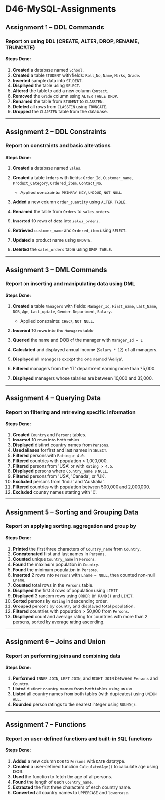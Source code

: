 # D46-MySQL-Assignments
## Assignment 1 – DDL Commands

### Report on using DDL (CREATE, ALTER, DROP, RENAME, TRUNCATE)

#### Steps Done:

1. **Created** a database named `School`.
2. **Created** a table `STUDENT` with fields: `Roll_No`, `Name`, `Marks`, `Grade`.
3. **Inserted** sample data into `STUDENT`.
4. **Displayed** the table using `SELECT`.
5. **Altered** the table to add a new column `Contact`.
6. **Removed** the `Grade` column using `ALTER TABLE DROP`.
7. **Renamed** the table from `STUDENT` to `CLASSTEN`.
8. **Deleted** all rows from `CLASSTEN` using `TRUNCATE`.
9. **Dropped** the `CLASSTEN` table from the database.

---

## Assignment 2 – DDL Constraints

### Report on constraints and basic alterations

#### Steps Done:

1. **Created** a database named `Sales`.
2. **Created** a table `Orders` with fields: `Order_Id`, `Customer_name`, `Product_Category`, `Ordered_item`, `Contact_No`.

   * Applied constraints: `PRIMARY KEY`, `UNIQUE`, `NOT NULL`.
3. **Added** a new column `order_quantity` using `ALTER TABLE`.
4. **Renamed** the table from `Orders` to `sales_orders`.
5. **Inserted** 10 rows of data into `sales_orders`.
6. **Retrieved** `customer_name` and `Ordered_item` using `SELECT`.
7. **Updated** a product name using `UPDATE`.
8. **Deleted** the `sales_orders` table using `DROP TABLE`.

---

## Assignment 3 – DML Commands

### Report on inserting and manipulating data using DML

#### Steps Done:

1. **Created** a table `Managers` with fields: `Manager_Id`, `First_name`, `Last_Name`, `DOB`, `Age`, `Last_update`, `Gender`, `Department`, `Salary`.

   * Applied constraints: `CHECK`, `NOT NULL`.
2. **Inserted** 10 rows into the `Managers` table.
3. **Queried** the name and DOB of the manager with `Manager_Id = 1`.
4. **Calculated** and displayed annual income (`Salary * 12`) of all managers.
5. **Displayed** all managers except the one named 'Aaliya'.
6. **Filtered** managers from the 'IT' department earning more than 25,000.
7. **Displayed** managers whose salaries are between 10,000 and 35,000.

---

## Assignment 4 – Querying Data

### Report on filtering and retrieving specific information

#### Steps Done:

1. **Created** `Country` and `Persons` tables.
2. **Inserted** 10 rows into both tables.
3. **Displayed** distinct country names from `Persons`.
4. **Used aliases** for first and last names in `SELECT`.
5. **Filtered** persons with `Rating > 4.0`.
6. **Filtered** countries with population > 1,000,000.
7. **Filtered** persons from 'USA' or with `Rating > 4.5`.
8. **Displayed** persons where `Country_name` is `NULL`.
9. **Filtered** persons from 'USA', 'Canada', or 'UK'.
10. **Excluded** persons from 'India' and 'Australia'.
11. **Filtered** countries with population between 500,000 and 2,000,000.
12. **Excluded** country names starting with 'C'.

---

## Assignment 5 – Sorting and Grouping Data

### Report on applying sorting, aggregation and group by

#### Steps Done:

1. **Printed** the first three characters of `Country_name` from `Country`.
2. **Concatenated** first and last names in `Persons`.
3. **Counted** unique `Country_name` in `Persons`.
4. **Found** the maximum population in `Country`.
5. **Found** the minimum population in `Persons`.
6. **Inserted** 2 rows into `Persons` with `Lname = NULL`, then counted non-null `Lname`.
7. **Counted** total rows in the `Persons` table.
8. **Displayed** the first 3 rows of population using `LIMIT`.
9. **Displayed** 3 random rows using `ORDER BY RAND()` and `LIMIT`.
10. **Sorted** persons by `Rating` in descending order.
11. **Grouped** persons by country and displayed total population.
12. **Filtered** countries with population > 50,000 from `Persons`.
13. **Displayed** count and average rating for countries with more than 2 persons, sorted by average rating ascending.

---

## Assignment 6 – Joins and Union

### Report on performing joins and combining data

#### Steps Done:

1. **Performed** `INNER JOIN`, `LEFT JOIN`, and `RIGHT JOIN` between `Persons` and `Country`.
2. **Listed** distinct country names from both tables using `UNION`.
3. **Listed** all country names from both tables (with duplicates) using `UNION ALL`.
4. **Rounded** person ratings to the nearest integer using `ROUND()`.

---

## Assignment 7 – Functions

### Report on user-defined functions and built-in SQL functions

#### Steps Done:

1. **Added** a new column `DOB` to `Persons` with `DATE` datatype.
2. **Created** a user-defined function `CalculatedAge()` to calculate age using DOB.
3. **Used** the function to fetch the age of all persons.
4. **Found** the length of each `Country_name`.
5. **Extracted** the first three characters of each country name.
6. **Converted** all country names to `UPPERCASE` and `lowercase`.
